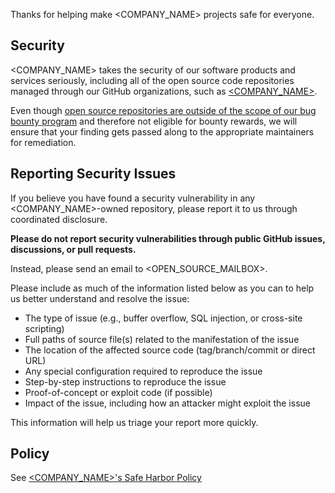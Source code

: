 Thanks for helping make <COMPANY_NAME> projects safe for everyone.

## Security

<COMPANY_NAME> takes the security of our software products and services seriously, including all of the open source code repositories managed through our GitHub organizations, such as [<COMPANY_NAME>](https://github.com/<COMPANY_NAME>).

Even though [open source repositories are outside of the scope of our bug bounty program](https://bounty.github.com/index.html#scope) and therefore not eligible for bounty rewards, we will ensure that your finding gets passed along to the appropriate maintainers for remediation.

## Reporting Security Issues

If you believe you have found a security vulnerability in any <COMPANY_NAME>-owned repository, please report it to us through coordinated disclosure.

**Please do not report security vulnerabilities through public GitHub issues, discussions, or pull requests.**

Instead, please send an email to <OPEN_SOURCE_MAILBOX>.

Please include as much of the information listed below as you can to help us better understand and resolve the issue:

- The type of issue (e.g., buffer overflow, SQL injection, or cross-site scripting)
- Full paths of source file(s) related to the manifestation of the issue
- The location of the affected source code (tag/branch/commit or direct URL)
- Any special configuration required to reproduce the issue
- Step-by-step instructions to reproduce the issue
- Proof-of-concept or exploit code (if possible)
- Impact of the issue, including how an attacker might exploit the issue

This information will help us triage your report more quickly.

## Policy

See [<COMPANY_NAME>'s Safe Harbor Policy](XXX)
